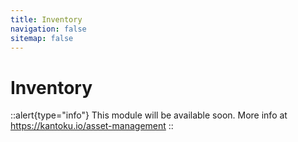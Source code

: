 ```yaml
---
title: Inventory
navigation: false
sitemap: false
---
```


# Inventory

::alert{type="info"}
This module will be available soon. More info at https://kantoku.io/asset-management
::